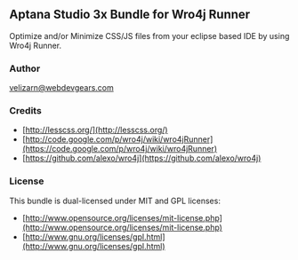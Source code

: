 ## Aptana Studio 3x Bundle for Wro4j Runner

Optimize and/or Minimize CSS/JS files from your eclipse based IDE by using Wro4j Runner.

### Author

velizarn@webdevgears.com

### Credits

* [http://lesscss.org/](http://lesscss.org/)
* [http://code.google.com/p/wro4j/wiki/wro4jRunner](https://code.google.com/p/wro4j/wiki/wro4jRunner)
* [https://github.com/alexo/wro4j](https://github.com/alexo/wro4j)

### License

This bundle is dual-licensed under MIT and GPL licenses:

* [http://www.opensource.org/licenses/mit-license.php](http://www.opensource.org/licenses/mit-license.php)
* [http://www.gnu.org/licenses/gpl.html](http://www.gnu.org/licenses/gpl.html)